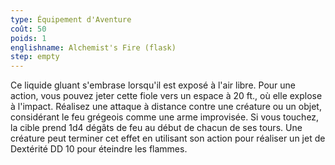 ```yaml
---
type: Équipement d'Aventure
coût: 50
poids: 1
englishname: Alchemist's Fire (flask)
step: empty
---
```

Ce liquide gluant s'embrase lorsqu'il est exposé à l'air libre. Pour une action, vous pouvez jeter cette fiole vers un espace à 20 ft., où elle explose à l'impact. Réalisez une attaque à distance contre une créature ou un objet, considérant le feu grégeois comme une arme improvisée. Si vous touchez, la cible prend 1d4 dégâts de feu au début de chacun de ses tours. Une créature peut terminer cet effet en utilisant son action pour réaliser un jet de Dextérité DD 10 pour éteindre les flammes.